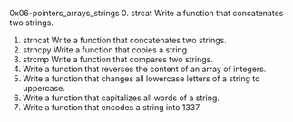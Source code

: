 0x06-pointers_arrays_strings
0. strcat
Write a function that concatenates two strings.
1. strncat
Write a function that concatenates two strings.
2. strncpy
Write a function that copies a string
3. strcmp
Write a function that compares two strings.
4. Write a function that reverses the content of an array of integers.
5. Write a function that changes all lowercase letters of 
a string to uppercase.
6. Write a function that capitalizes all words of a string.
7. Write a function that encodes a string into 1337.
